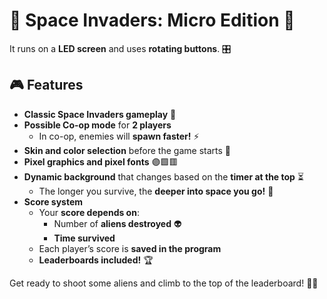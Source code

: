 # 👾 Space Invaders: Micro Edition 🚀
It runs on a **LED screen** and uses **rotating buttons**. 🎛️
## 🎮 Features
- **Classic Space Invaders gameplay** 🌌
- **Possible Co-op mode** for **2 players**
    - In co-op, enemies will **spawn faster!** ⚡
- **Skin and color selection** before the game starts 🎨
- **Pixel graphics and pixel fonts** 🟣🟩🟥
- **Dynamic background** that changes based on the **timer at the top** ⏳
    - The longer you survive, the **deeper into space you go!** 🌠
- **Score system**
    - Your **score depends on**:
        - Number of **aliens destroyed** 👽
        - **Time survived**
    - Each player’s score is **saved in the program**
    - **Leaderboards included!** 🏆

Get ready to shoot some aliens and climb to the top of the leaderboard! 🚀👾
